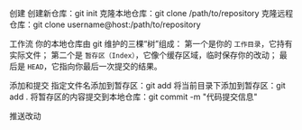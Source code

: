 
创建
创建新仓库：git init
克隆本地仓库：git clone /path/to/repository
克隆远程仓库：git clone username@host:/path/to/repository

工作流
你的本地仓库由 git 维护的三棵“树”组成：
第一个是你的 `工作目录`，它持有实际文件；
第二个是 `暂存区（Index）`，它像个缓存区域，临时保存你的改动；
最后是 `HEAD`，它指向你最后一次提交的结果。

添加和提交
指定文件名添加到暂存区：git add <filename>
将当前目录下添加到暂存区：git add .
将暂存区的内容提交到本地仓库：git commit -m "代码提交信息"

推送改动
